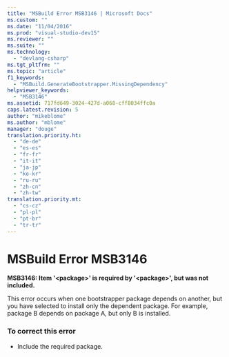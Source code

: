 ```yaml
---
title: "MSBuild Error MSB3146 | Microsoft Docs"
ms.custom: ""
ms.date: "11/04/2016"
ms.prod: "visual-studio-dev15"
ms.reviewer: ""
ms.suite: ""
ms.technology: 
  - "devlang-csharp"
ms.tgt_pltfrm: ""
ms.topic: "article"
f1_keywords: 
  - "MSBuild.GenerateBootstrapper.MissingDependency"
helpviewer_keywords: 
  - "MSB3146"
ms.assetid: 717fd649-3024-427d-a068-cff8034ffc0a
caps.latest.revision: 5
author: "mikeblome"
ms.author: "mblome"
manager: "douge"
translation.priority.ht: 
  - "de-de"
  - "es-es"
  - "fr-fr"
  - "it-it"
  - "ja-jp"
  - "ko-kr"
  - "ru-ru"
  - "zh-cn"
  - "zh-tw"
translation.priority.mt: 
  - "cs-cz"
  - "pl-pl"
  - "pt-br"
  - "tr-tr"
---
```

# MSBuild Error MSB3146
**MSB3146: Item '\<package>' is required by '\<package>', but was not included.**  
  
 This error occurs when one bootstrapper package depends on another, but you have selected to install only the dependent package. For example, package B depends on package A, but only B is installed.  
  
### To correct this error  
  
-   Include the required package.